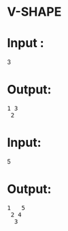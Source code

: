 # V-SHAPE

# Input :
3

# Output:
<pre>
1 3
 2
</pre>

# Input:
5


# Output:
<pre>
1   5
 2 4
  3
</pre>
